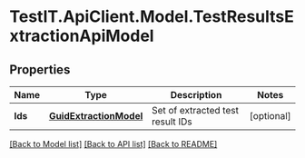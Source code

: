 # TestIT.ApiClient.Model.TestResultsExtractionApiModel

## Properties

Name | Type | Description | Notes
------------ | ------------- | ------------- | -------------
**Ids** | [**GuidExtractionModel**](GuidExtractionModel.md) | Set of extracted test result IDs | [optional] 

[[Back to Model list]](../README.md#documentation-for-models) [[Back to API list]](../README.md#documentation-for-api-endpoints) [[Back to README]](../README.md)

